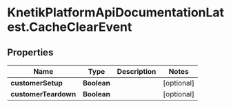 # KnetikPlatformApiDocumentationLatest.CacheClearEvent

## Properties
Name | Type | Description | Notes
------------ | ------------- | ------------- | -------------
**customerSetup** | **Boolean** |  | [optional] 
**customerTeardown** | **Boolean** |  | [optional] 


